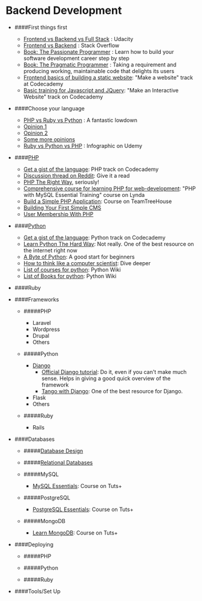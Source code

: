 # Backend Development

+ ####First things first
    + [Frontend vs Backend vs Full Stack](http://blog.udacity.com/2014/12/front-end-vs-back-end-vs-full-stack-web-developers.html) : Udacity
    + [Frontend vs Backend](http://stackoverflow.com/questions/636689/difference-between-frontend-backend-and-middleware-in-web-development) : Stack Overflow
    + [Book: The Passionate Programmer](http://www.amazon.com/The-Passionate-Programmer-Remarkable-Development/dp/1934356344) : Learn how to build your software development career step by step
    + [Book: The Pragmatic  Programmer](http://www.amazon.com/The-Pragmatic-Programmer-Journeyman-Master/dp/020161622X) : Taking a requirement and producing working, maintainable code that delights its users
    + [Frontend basics of building a static website](http://www.codecademy.com/en/skills/make-a-website): "Make a website" track at Codecademy
    + [Basic training for Javascript and JQuery](http://www.codecademy.com/en/skills/make-an-interactive-website): "Make an Interactive Website" track on Codecademy


+ ####Choose your language
    + [PHP vs Ruby vs Python](http://www.1stwebdesigner.com/php-vs-ruby-vs-python/) : A fantastic lowdown
    + [Opinion 1](http://rz.scale-it.pl/2013/03/08/which_programming_language_should_you_use_for_a_web_backend.html)
    + [Opinion 2](http://matt.aimonetti.net/posts/2013/08/27/what-technology-should-my-startup-use/)
    + [Some more opinions](http://www.quora.com/Django-vs-Rails-vs-Node-js-vs-Code-Igniter-YII-Which-is-better)
    + [Ruby vs Python vs PHP](https://blog.udemy.com/modern-language-wars/) : Infographic on Udemy


+ ####[PHP](http://php.net/)
    + [Get a gist of the language](http://www.codecademy.com/en/tracks/php): PHP track on Codecademy
    + [Discussion thread on Reddit](http://www.reddit.com/r/PHP/comments/262469/what_is_the_best_way_to_start_learning_php/): Give it a read
    + [PHP The Right Way](http://www.phptherightway.com/), seriously!
    + [Comprehensive course for learning PHP for web-development](http://www.lynda.com/MySQL-tutorials/PHP-MySQL-Essential-Training/119003-2.html): "PHP with MySQL Essential Training" course on Lynda
    + [Build a Simple PHP Application](http://teamtreehouse.com/library/build-a-simple-php-application): Course on TeamTreeHouse
    + [Building Your First Simple CMS](http://css-tricks.com/php-for-beginners-building-your-first-simple-cms/)
    + [User Membership With PHP](http://code.tutsplus.com/tutorials/user-membership-with-php--net-1523)


+ ####[Python](https://www.python.org/)
    + [Get a gist of the language](http://www.codecademy.com/en/tracks/python): Python track on Codecademy
    + [Learn Python The Hard Way](http://learnpythonthehardway.org/book/): Not really. One of the best resource on the internet right now
    + [A Byte of Python](http://www.swaroopch.com/notes/python/): A good start for beginners
    + [How to think like a computer scientist](http://interactivepython.org/courselib/static/thinkcspy/index.html): Dive deeper
    + [List of courses for python](https://wiki.python.org/moin/BeginnersGuide/Programmers): Python Wiki
    + [List of Books for python](https://wiki.python.org/moin/IntroductoryBooks): Python Wiki


+ ####Ruby


+ ####Frameworks

    + #####PHP
        + Laravel
        + Wordpress
        + Drupal
        + Others

    + #####Python
        + [Django](https://www.djangoproject.com/)
            + [Official Django tutorial](https://docs.djangoproject.com/en/1.7/intro/tutorial01/): Do it, even if you can't make much sense. Helps in giving a good quick overview of the framework
            + [Tango with Django](http://www.tangowithdjango.com/): One of the best resource for Django.  
        + Flask
        + Others

    + #####Ruby
        + Rails


+ ####Databases

    + #####[Database Design](http://code.tutsplus.com/courses/database-design)

    + #####[Relational Databases](http://code.tutsplus.com/courses/relational-databases)

    + #####MySQL
        + [MySQL Essentials](http://code.tutsplus.com/courses/sql-essentials): Course on Tuts+

    + #####PostgreSQL
        + [PostgreSQL Essentials](http://code.tutsplus.com/courses/postgresql-essentials): Course on Tuts+

    + #####MongoDB
        + [Learn MongoDB](http://code.tutsplus.com/courses/learning-mongodb): Course on Tuts+


+ ####Deploying

    + #####PHP

    + #####Python

    + #####Ruby


+ ####Tools/Set Up


